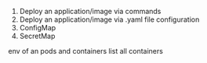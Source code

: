 1. Deploy an application/image via commands
2. Deploy an application/image via .yaml file configuration 
3. ConfigMap
4. SecretMap



env of an pods and containers
list all containers
